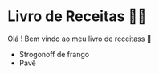 # Livro de  Receitas :man_cook:

Olá ! Bem vindo ao meu livro de receitass :wave:

- Strogonoff de frango
- Pavê
